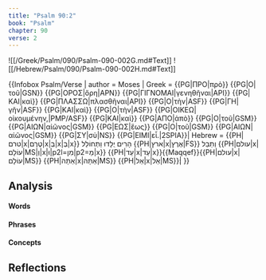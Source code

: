 ```yaml
---
title: "Psalm 90:2"
book: "Psalm"
chapter: 90
verse: 2
---
```

![[/Greek/Psalm/090/Psalm-090-002G.md#Text]]
![[/Hebrew/Psalm/090/Psalm-090-002H.md#Text]]

{{Infobox Psalm/Verse |
  author = Moses |
  Greek = {{PG|ΠΡΟ|πρὸ}} {{PG|Ο|τοῦ|GSN}} {{PG|ΟΡΟΣ|ὄρη|APN}} {{PG|ΓΙΓΝΟΜΑΙ|γενηθῆναι|API}} {{PG|ΚΑΙ|καὶ}} {{PG|ΠΛΑΣΣΩ|πλασθῆναι|API}} {{PG|Ο|τὴν|ASF}} {{PG|ΓΗ|γῆν|ASF}} {{PG|ΚΑΙ|καὶ}} {{PG|Ο|τὴν|ASF}} {{PG|ΟΙΚΕΩ|οἰκουμένην,|PMP/ASF}} {{PG|ΚΑΙ|καὶ}} {{PG|ΑΠΟ|ἀπὸ}} {{PG|Ο|τοῦ|GSM}} {{PG|ΑΙΩΝ|αἰῶνος|GSM}} {{PG|ΕΩΣ|ἕως}} {{PG|Ο|τοῦ|GSM}} {{PG|ΑΙΩΝ|αἰῶνος|GSM}} {{PG|ΣΥ|σὺ|NS}} {{PG|ΕΙΜΙ|εἶ.|2SPIA}}|
  Hebrew = {{PH|טרם|x|טֶרֶם|x|בְּ|x|בְּ|x}}
הָרִים
יֻלָּדוּ
וַתְּחוֹלֵל
{{PH|ארץ|x|אֶרֶץ|FS}}
וְתֵבֵל
{{PH|עולם|x|עוֹלָם|MS|וְ|x|וּ|p2l=מִן|p2=מֵ|x}} {{PH|עַד|x|עַד|x}}{{Maqqef}}{{PH|עולם|x|עוֹלָם|MS}} {{PH|אַתָּה|x|אַתָּה|MS}} {{PH|אֵל|x|אֵל|MS}}׃|
}}

## Analysis

#### Words

#### Phrases

#### Concepts

## Reflections
